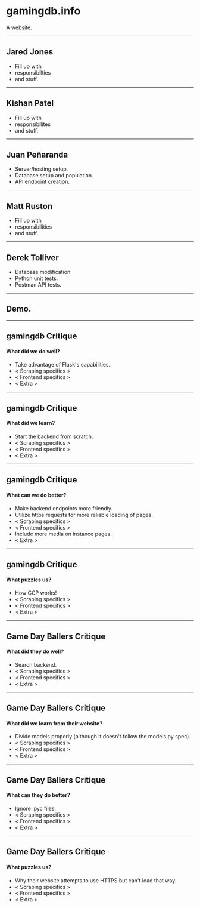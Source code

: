 # gamingdb.info

A website.

---

## Jared Jones

- Fill up with
- responsibilties
- and stuff.

---

## Kishan Patel

- Fill up with
- responsibilites
- and stuff.

---

## Juan Peñaranda

- Server/hosting setup.
- Database setup and population.
- API endpoint creation.

---

## Matt Ruston

- Fill up with
- responsibilities
- and stuff.

---

## Derek Tolliver

- Database modification.
- Python unit tests.
- Postman API tests.

---

## Demo.

---

## gamingdb Critique

#### What did we do well?

- Take advantage of Flask's capabilities.
- < Scraping specifics >
- < Frontend specifics >
- < Extra >

---

## gamingdb Critique

#### What did we learn?

- Start the backend from scratch.
- < Scraping specifics >
- < Frontend specifics >
- < Extra >

---

## gamingdb Critique

#### What can we do better?

- Make backend endpoints more friendly.
- Utilize https requests for more reliable loading of pages.
- < Scraping specifics >
- < Frontend specifics >
- Include more media on instance pages.
- < Extra >

---

## gamingdb Critique

#### What puzzles us?

- How GCP works!
- < Scraping specifics >
- < Frontend specifics >
- < Extra >

---

## Game Day Ballers Critique

#### What did they do well?

- Search backend.
- < Scraping specifics >
- < Frontend specifics >
- < Extra >

---

## Game Day Ballers Critique

#### What did we learn from their website?

- Divide models properly (although it doesn't follow the models.py spec).
- < Scraping specifics >
- < Frontend specifics >
- < Extra >

---

## Game Day Ballers Critique

#### What can they do better?

- Ignore .pyc files.
- < Scraping specifics >
- < Frontend specifics >
- < Extra >

---

## Game Day Ballers Critique

#### What puzzles us?

- Why their website attempts to use HTTPS but can't load that way.
- < Scraping specifics >
- < Frontend specifics >
- < Extra >